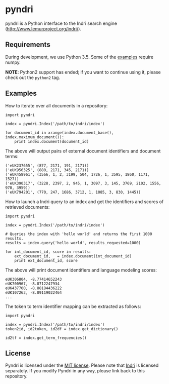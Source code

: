pyndri
======

pyndri is a Python interface to the Indri search engine (http://www.lemurproject.org/indri/).

Requirements
------------

During development, we use Python 3.5. Some of the [examples](examples) require numpy.

**NOTE**: Python2 support has ended; if you want to continue using it, please check out the  `python2` tag.

Examples
--------

How to iterate over all documents in a repository:

    import pyndri

    index = pyndri.Index('/path/to/indri/index')

    for document_id in xrange(index.document_base(), index.maximum_document()):
        print index.document(document_id)

The above will output pairs of external document identifiers and document terms:

    ('eUK237655', (877, 2171, 191, 2171))
    ('eUK956325', (880, 2171, 345, 2171))
    ('eUK458961', (3566, 1, 2, 3199, 504, 1726, 1, 3595, 1860, 1171, 1527))
    ('eUK390317', (3228, 2397, 2, 945, 1, 3097, 3, 145, 3769, 2102, 1556, 970, 3959))
    ('eUK794201', (770, 247, 1686, 3712, 1, 1085, 3, 830, 1445))

How to launch a Indri query to an index and get the identifiers and scores of retrieved documents:

    import pyndri

    index = pyndri.Index('/path/to/indri/index')

    # Queries the index with 'hello world' and returns the first 1000 results.
    results = index.query('hello world', results_requested=1000)

    for int_document_id, score in results:
        ext_document_id, _ = index.document(int_document_id)
        print ext_document_id, score

The above will print document identifiers and language modeling scores:

    eUK306804, -8.77414652243
    eUK700967, -8.8712247934
    eUK437700, -8.88184436222
    eUK107263, -8.89119022464
    ...

The token to term identifier mapping can be extracted as follows:

    import pyndri

    index = pyndri.Index('/path/to/indri/index')
    token2id, id2token, id2df = index.get_dictionary()

    id2tf = index.get_term_frequencies()

License
-------

Pyndri is licensed under the [MIT license](LICENSE). Please note that [Indri](http://www.lemurproject.org/indri.php) is licensed separately. If you modify Pyndri in any way, please link back to this repository.
